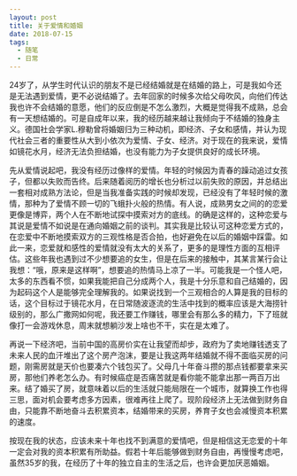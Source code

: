 ```yaml
---
layout: post
title: 关于爱情和婚姻
date: 2018-07-15
tags:
  - 随笔
  - 日常
---
```

  24岁了，从学生时代认识的朋友不是已经结婚就是在结婚的路上，可是我如今还是无法遇到爱情，更不必说结婚了。去年回家的时候多次给父母吹风，向他们传达我也许不会结婚的意愿，他们的反应倒是不怎么激烈，大概是觉得我不成熟，总会有一天想结婚的。可是自成年以来，我的经历越来越让我倾向于不结婚的独身主义。德国社会学家L.穆勒曾将婚姻归为三种动机，即经济、子女和感情，并认为现代社会三者的重要性从大到小依次为爱情、子女、经济。对于现在的我来说，爱情如镜花水月，经济无法负担结婚，也没有能力为子女提供良好的成长环境。

  先从爱情说起吧，我没有经历过像样的爱情。年轻的时候因为青春的躁动追过女孩子，但都以失败而告终。后来随着阅历的增长也分析过以前失败的原因，并总结出一套相对成熟方法论，但是当我准备实践的时候却发现，已经没有了年轻时候的激情，那种为了爱情不顾一切的飞蛾扑火般的热情。有人说，成熟男女之间的的恋爱更像是博弈，两个人在不断地试探中摸索对方的底线。的确是这样的，这种恋爱与其说是爱情不如说是在通向婚姻之前的谈判。其实我是比较认可这种恋爱方式的，在恋爱中不断地摸索双方的三观性格是否合拍，也好避免在以后的婚姻中踩雷。如此一来，恋爱就和感性的爱情就没有太大的关系了，更多的是理性方面的互相评估。这些年我也遇到过不少想要追的女生，但是在后来的接触中，其某言某行会让我想：“哦，原来是这样啊”，想要追的热情马上凉了一半。可能我是一个怪人吧，太多的东西看不惯，如果我能把自己分成两个人，我是十分乐意和自己结婚的，因为起码这个人是能够完全理解我的。如果说找到一个三观相合的人算是我的目标的话，这个目标过于镜花水月，在日常随波逐流的生活中找到的概率应该是大海捞针级别的，那么广撒网如何呢，我还要工作赚钱，哪里会有那么多的精力，下了班就像打一会游戏休息，周末就想躺沙发上啥也不干，实在是太难了。

  再说一下经济吧，当前中国的高房价实在让我望而却步，政府为了卖地赚钱透支了未来人民的血汗堆出了这个房产泡沫，要是让我这两年结婚就不得不面临买房的问题，刚需房就是天价也要凑六个钱包买了。父母几十年奋斗攒的那点钱都要拿来买房，那他们养老怎么办。有时候癌症是否痛苦就是看你能不能拿出那一两百万出来。结了婚买了房，就意味着以后的生活就只能局限在一个城市，就算换工作也得三思，面对机会要考虑多方因素，很难再往上爬了。现阶段经济上无法做到财务自由，只能靠不断地奋斗去积累资本，结婚带来的买房，养育子女也会减慢资本积累的速度。

  按现在我的状态，应该未来十年也找不到满意的爱情吧，但是相信这无恋爱的十年一定会对我的资本积累有所助益。假若十年后能够做到财务自由，再慢慢考虑吧，虽然35岁的我，在经历了十年的独立自主的生活之后，也许会更加厌恶婚姻。
